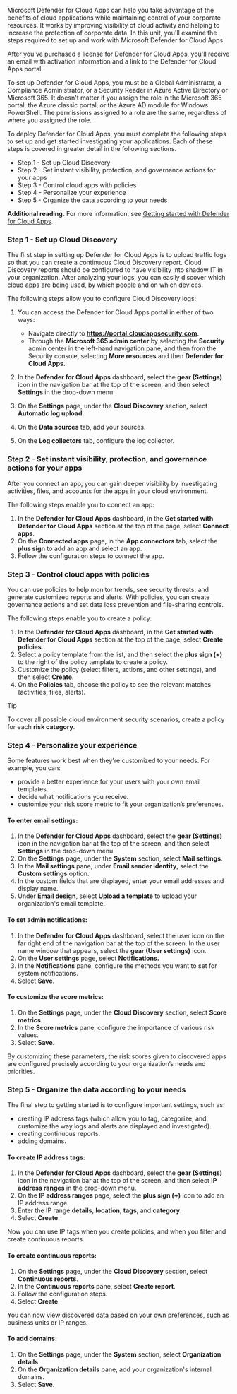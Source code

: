 Microsoft Defender for Cloud Apps can help you take advantage of the benefits of cloud applications while maintaining control of your corporate resources. It works by improving visibility of cloud activity and helping to increase the protection of corporate data. In this unit, you'll examine the steps required to set up and work with Microsoft Defender for Cloud Apps.

After you've purchased a license for Defender for Cloud Apps, you'll receive an email with activation information and a link to the Defender for Cloud Apps portal.<br>

To set up Defender for Cloud Apps, you must be a Global Administrator, a Compliance Administrator, or a Security Reader in Azure Active Directory or Microsoft 365. It doesn't matter if you assign the role in the Microsoft 365 portal, the Azure classic portal, or the Azure AD module for Windows PowerShell. The permissions assigned to a role are the same, regardless of where you assigned the role.

To deploy Defender for Cloud Apps, you must complete the following steps to set up and get started investigating your applications. Each of these steps is covered in greater detail in the following sections.<br>

 -  Step 1 - Set up Cloud Discovery
 -  Step 2 - Set instant visibility, protection, and governance actions for your apps
 -  Step 3 - Control cloud apps with policies
 -  Step 4 - Personalize your experience
 -  Step 5 - Organize the data according to your needs

**Additional reading.** For more information, see [Getting started with Defender for Cloud Apps](/cloud-app-security/getting-started-with-cloud-app-security?azure-portal=true).

### Step 1 - Set up Cloud Discovery

The first step in setting up Defender for Cloud Apps is to upload traffic logs so that you can create a continuous Cloud Discovery report. Cloud Discovery reports should be configured to have visibility into shadow IT in your organization. After analyzing your logs, you can easily discover which cloud apps are being used, by which people and on which devices.

The following steps allow you to configure Cloud Discovery logs:

1.  You can access the Defender for Cloud Apps portal in either of two ways:
    
     -  Navigate directly to **https://portal.cloudappsecurity.com**.
     -  Through the **Microsoft 365 admin center** by selecting the **Security** admin center in the left-hand navigation pane, and then from the Security console, selecting **More resources** and then **Defender for Cloud Apps**.
2.  In the **Defender for Cloud Apps** dashboard, select the **gear (Settings)** icon in the navigation bar at the top of the screen, and then select **Settings** in the drop-down menu.
3.  On the **Settings** page, under the **Cloud Discovery** section, select **Automatic log upload**.
4.  On the **Data sources** tab, add your sources.
5.  On the **Log collectors** tab, configure the log collector.

### Step 2 - Set instant visibility, protection, and governance actions for your apps

After you connect an app, you can gain deeper visibility by investigating activities, files, and accounts for the apps in your cloud environment.

The following steps enable you to connect an app:

1.  In the **Defender for Cloud Apps** dashboard, in the **Get started with Defender for Cloud Apps** section at the top of the page, select **Connect apps**.
2.  On the **Connected apps** page, in the **App connectors** tab, select the **plus sign** to add an app and select an app.
3.  Follow the configuration steps to connect the app.

### Step 3 - Control cloud apps with policies

You can use policies to help monitor trends, see security threats, and generate customized reports and alerts. With policies, you can create governance actions and set data loss prevention and file-sharing controls.

The following steps enable you to create a policy:

1.  In the **Defender for Cloud Apps** dashboard, in the **Get started with Defender for Cloud Apps** section at the top of the page, select **Create policies**.
2.  Select a policy template from the list, and then select the **plus sign (+)** to the right of the policy template to create a policy.
3.  Customize the policy (select filters, actions, and other settings), and then select **Create**.
4.  On the **Policies** tab, choose the policy to see the relevant matches (activities, files, alerts).

> [!TIP]
> To cover all possible cloud environment security scenarios, create a policy for each **risk category**.

### Step 4 - Personalize your experience

Some features work best when they're customized to your needs. For example, you can:

 -  provide a better experience for your users with your own email templates.
 -  decide what notifications you receive.
 -  customize your risk score metric to fit your organization’s preferences.

#### To enter email settings:

1.  In the **Defender for Cloud Apps** dashboard, select the **gear (Settings)** icon in the navigation bar at the top of the screen, and then select **Settings** in the drop-down menu.
2.  On the **Settings** page, under the **System** section, select **Mail settings**.
3.  In the **Mail settings** pane, under **Email sender identity**, select the **Custom settings** option.
4.  In the custom fields that are displayed, enter your email addresses and display name.
5.  Under **Email design**, select **Upload a template** to upload your organization's email template.<br>

#### To set admin notifications:

1.  In the **Defender for Cloud Apps** dashboard, select the user icon on the far right end of the navigation bar at the top of the screen. In the user name window that appears, select the **gear (User settings)** icon.
2.  On the **User settings** page, select **Notifications.**
3.  In the **Notifications** pane, configure the methods you want to set for system notifications.
4.  Select **Save**.

#### To customize the score metrics:

1.  On the **Settings** page, under the **Cloud Discovery** section, select **Score metrics**.
2.  In the **Score metrics** pane, configure the importance of various risk values.
3.  Select **Save**.

By customizing these parameters, the risk scores given to discovered apps are configured precisely according to your organization’s needs and priorities.

### Step 5 - Organize the data according to your needs

The final step to getting started is to configure important settings, such as:

 -  creating IP address tags (which allow you to tag, categorize, and customize the way logs and alerts are displayed and investigated).
 -  creating continuous reports.
 -  adding domains.

#### To create IP address tags:

1.  In the **Defender for Cloud Apps** dashboard, select the **gear (Settings)** icon in the navigation bar at the top of the screen, and then select **IP address ranges** in the drop-down menu.
2.  On the **IP address ranges** page, select the **plus sign (+)** icon to add an IP address range.
3.  Enter the IP range **details**, **location**, **tags**, and **category**.
4.  Select **Create**.

Now you can use IP tags when you create policies, and when you filter and create continuous reports.

#### To create continuous reports:

1.  On the **Settings** page, under the **Cloud Discovery** section, select **Continuous reports**.
2.  In the **Continuous reports** pane, select **Create report**.
3.  Follow the configuration steps.
4.  Select **Create**.

You can now view discovered data based on your own preferences, such as business units or IP ranges.

#### To add domains:

1.  On the **Settings** page, under the **System** section, select **Organization details**.
2.  On the **Organization details** pane, add your organization's internal domains.
3.  Select **Save**.
